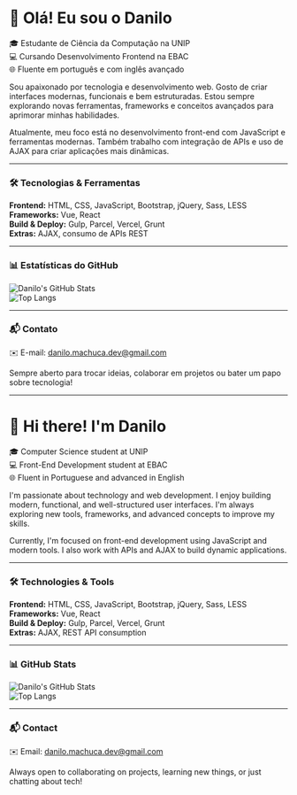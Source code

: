 # 👋 Olá! Eu sou o Danilo

🎓 Estudante de Ciência da Computação na UNIP  
💻 Cursando Desenvolvimento Frontend na EBAC  
🌐 Fluente em português e com inglês avançado

Sou apaixonado por tecnologia e desenvolvimento web. Gosto de criar interfaces modernas, funcionais e bem estruturadas. Estou sempre explorando novas ferramentas, frameworks e conceitos avançados para aprimorar minhas habilidades.

Atualmente, meu foco está no desenvolvimento front-end com JavaScript e ferramentas modernas. Também trabalho com integração de APIs e uso de AJAX para criar aplicações mais dinâmicas.

---

### 🛠 Tecnologias & Ferramentas

**Frontend:** HTML, CSS, JavaScript, Bootstrap, jQuery, Sass, LESS  
**Frameworks:** Vue, React  
**Build & Deploy:** Gulp, Parcel, Vercel, Grunt  
**Extras:** AJAX, consumo de APIs REST  

---

### 📊 Estatísticas do GitHub

![Danilo's GitHub Stats](https://github-readme-stats.vercel.app/api?username=DaniloMachuca&show_icons=true&theme=dracula)  
![Top Langs](https://github-readme-stats.vercel.app/api/top-langs/?username=DaniloMachuca&layout=compact&theme=dracula)

---

### 📬 Contato

✉️ E-mail: danilo.machuca.dev@gmail.com

Sempre aberto para trocar ideias, colaborar em projetos ou bater um papo sobre tecnologia!

---

# 👋 Hi there! I'm Danilo

🎓 Computer Science student at UNIP  
💻 Front-End Development student at EBAC  
🌐 Fluent in Portuguese and advanced in English

I'm passionate about technology and web development. I enjoy building modern, functional, and well-structured user interfaces. I'm always exploring new tools, frameworks, and advanced concepts to improve my skills.

Currently, I'm focused on front-end development using JavaScript and modern tools. I also work with APIs and AJAX to build dynamic applications.

---

### 🛠 Technologies & Tools

**Frontend:** HTML, CSS, JavaScript, Bootstrap, jQuery, Sass, LESS  
**Frameworks:** Vue, React  
**Build & Deploy:** Gulp, Parcel, Vercel, Grunt  
**Extras:** AJAX, REST API consumption  

---

### 📊 GitHub Stats

![Danilo's GitHub Stats](https://github-readme-stats.vercel.app/api?username=DaniloMachuca&show_icons=true&theme=dracula)  
![Top Langs](https://github-readme-stats.vercel.app/api/top-langs/?username=DaniloMachuca&layout=compact&theme=dracula)

---

### 📬 Contact

✉️ Email: danilo.machuca.dev@gmail.com

Always open to collaborating on projects, learning new things, or just chatting about tech!
